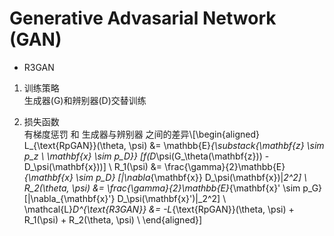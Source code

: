 # Generative Advasarial Network (GAN)
*   R3GAN  
    

1.  训练策略  
    生成器(G)和辨别器(D)交替训练  
      
    
2.  损失函数  
    有梯度惩罚 和 生成器与辨别器 之间的差异\\[\begin{aligned} L_{\text{RpGAN}}(\theta, \psi) &= \mathbb{E}_{\substack{\mathbf{z} \sim p_z \\ \mathbf{x} \sim p_D}} \[f(D_\psi(G_\theta(\mathbf{z})) - D_\psi(\mathbf{x}))] \\ R_1(\psi) &= \frac{\gamma}{2}\mathbb{E}_{\mathbf{x} \sim p_D} \[\|\nabla_{\mathbf{x}} D_\psi(\mathbf{x})\|_2^2] \\ R_2(\theta, \psi) &= \frac{\gamma}{2}\mathbb{E}_{\mathbf{x}' \sim p_G} \[\|\nabla_{\mathbf{x}'} D_\psi(\mathbf{x}')\|_2^2] \\ \mathcal{L}_D^{\text{R3GAN}} &= -L_{\text{RpGAN}}(\theta, \psi) + R_1(\psi) + R_2(\theta, \psi) \\ \end{aligned}]
